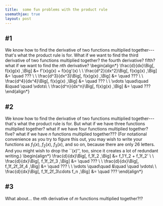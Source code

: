 ```yaml
---
title:  some fun problems with the product rule
usemathjax: true
layout: post
---
```






## \#1 

We know how to find the derivative of two functions multiplied together---that's what the product rule is for. What if we want to find the third derivative of two functions multiplied together? the fourth derivative? fifth? what if we want to find the $n$th derivative? 
\begin{align*}
\frac{d}{dx}\Big[\, f(x)g(x) \,\Big] &= f'(x)g(x) + f(x)g'(x) \\ \\
\frac{d^2}{dx^2}\Big[\, f(x)g(x) \,\Big] &= \quad  ??? \\ \\
\frac{d^3}{dx^3}\Big[\, f(x)g(x) \,\Big] &= \quad  ??? \\ \\
\frac{d^4}{dx^4}\Big[\, f(x)g(x) \,\Big] &= \quad  ??? \\ \\
\vdots \quad\quad &\quad \quad \vdots\\ \\
\frac{d^n}{dx^n}\Big[\, f(x)g(x) \,\Big] &= \quad  ???
\end{align*}


## \#2

We know how to find the derivative of two functions multiplied together---that's what the product rule is for. But what if we have three functions multiplied together? what if we have four functions multiplied together? five? what if we have $n$ functions multiplied together??? (For notational convenience as you try to figure this out, you may wish to write your functions as $f_1(x)$, $f_2(x)$, $f_3(x)$, and so on, because there are only 26 letters. And you might wish to drop the ``$(x)$'', too, since it creates a lot of redundant writing.)
\begin{align*}
\frac{d}{dx}\Big[\, f_1f_2 \,\Big] &= f_1'f_2 + f_1f_2' \\ \\
\frac{d}{dx}\Big[\, f_1f_2f_3 \,\Big] &= \quad  ??? \\ \\
\frac{d}{dx}\Big[\, f_1f_2f_3f_4 \,\Big] &= \quad  ??? \\ \\
\vdots \quad\quad &\quad \quad \vdots\\ \\
\frac{d}{dx}\Big[\, f_1f_2f_3\cdots f_n \,\Big] &= \quad  ???
\end{align*}

## \#3

What about... the $n$th derivative of $m$ functions multiplied together?!?
